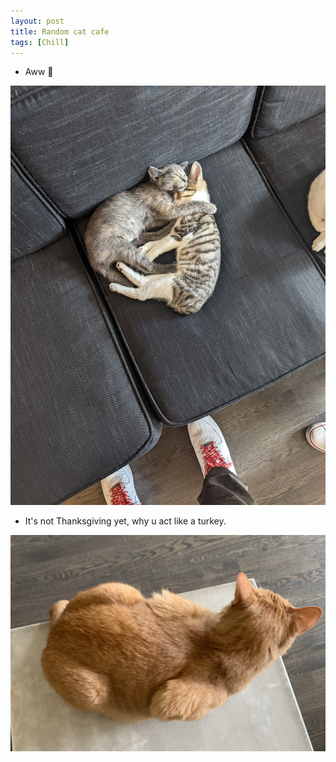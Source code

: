 ```yaml
---
layout: post
title: Random cat cafe
tags: [Chill]
---
```


- Aww 🥰

<img src="/images/2022-05-22/img1.jpg" alt="wwwwwww" />

- It's not Thanksgiving yet, why u act like a turkey.

<img src="/images/2022-05-22/img2.jpg" alt="turkey cat" />